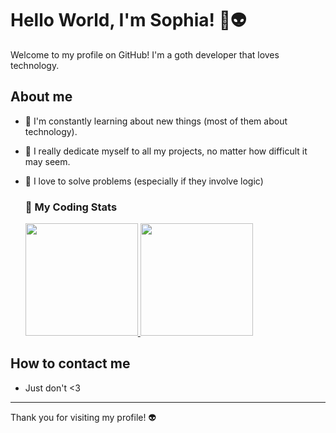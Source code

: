 # Hello World, I'm Sophia! 🐀👽
Welcome to my profile on GitHub! I'm a goth developer that loves technology.

## About me

- 🦇 I'm constantly learning about new things (most of them about technology).
- 🦴 I really dedicate myself to all my projects, no matter how difficult it may seem.
- 👾 I love to solve problems (especially if they involve logic)

   <h3>🥀 My Coding Stats</h3>
  <a href="https://github.com/esquizosophia">
    <img height="180" src="https://github-readme-stats.vercel.app/api/?username=esquizosophia&show_icons=true&theme=shadow_red&include_all_commits=true&count_private=true"/>
  </a>

  <a href="https://github.com/esquizosophia">
    <img height="180" src="https://github-readme-stats.vercel.app/api/top-langs/?username=esquizosophia&layout=compact&langs_count=16&theme=shadow_red"/>
  </a>

## How to contact me

- Just don't <3

---

Thank you for visiting my profile! 👽
